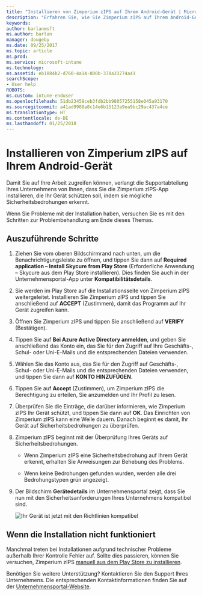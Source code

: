 ```yaml
---
title: "Installieren von Zimperium zIPS auf Ihrem Android-Gerät | Microsoft-Dokumentation"
description: "Erfahren Sie, wie Sie Zimperium zIPS auf Ihrem Android-Gerät installieren."
keywords: 
author: barlanmsft
ms.author: barlan
manager: dougeby
ms.date: 09/25/2017
ms.topic: article
ms.prod: 
ms.service: microsoft-intune
ms.technology: 
ms.assetid: eb1884b2-d760-4a14-800b-378a33774a41
searchScope:
- User help
ROBOTS: 
ms.custom: intune-enduser
ms.openlocfilehash: 51db23458ceb3fdb2bb98057255158e045a93170
ms.sourcegitcommit: a41ad9988a8c14e6b15123a9ea9bc29ac437a4ce
ms.translationtype: HT
ms.contentlocale: de-DE
ms.lasthandoff: 01/25/2018
---
```

# <a name="install-zimperium-zips-on-your-android-device"></a>Installieren von Zimperium zIPS auf Ihrem Android-Gerät

Damit Sie auf Ihre Arbeit zugreifen können, verlangt die Supportabteilung Ihres Unternehmens von Ihnen, dass Sie die Zimperium zIPS-App installieren, die Ihr Gerät schützen soll, indem sie mögliche Sicherheitsbedrohungen erkennt.

Wenn Sie Probleme mit der Installation haben, versuchen Sie es mit den Schritten zur Problembehandlung am Ende dieses Themas.

## <a name="what-you-need-to-do"></a>Auszuführende Schritte

1. Ziehen Sie vom oberen Bildschirmrand nach unten, um die Benachrichtigungsleiste zu öffnen, und tippen Sie dann auf **Required application – Install Skycure from Play Store** (Erforderliche Anwendung – Skycure aus dem Play Store installieren). Dies finden Sie auch in der Unternehmensportal-App unter __Kompatibilitätsdetails__.

2. Sie werden im Play Store auf die Installationsseite von Zimperium zIPS weitergeleitet. Installieren Sie Zimperium zIPS und tippen Sie anschließend auf **ACCEPT** (Zustimmen), damit das Programm auf Ihr Gerät zugreifen kann.

3. Öffnen Sie Zimperium zIPS und tippen Sie anschließend auf **VERIFY** (Bestätigen).

4. Tippen Sie auf **Bei Azure Active Directory anmelden**, und geben Sie anschließend das Konto ein, das Sie für den Zugriff auf Ihre Geschäfts-, Schul- oder Uni-E-Mails und die entsprechenden Dateien verwenden.

5. Wählen Sie das Konto aus, das Sie für den Zugriff auf Geschäfts-, Schul- oder Uni-E-Mails und die entsprechenden Dateien verwenden, und tippen Sie dann auf **KONTO HINZUFÜGEN**.

6. Tippen Sie auf **Accept** (Zustimmen), um Zimperium zIPS die Berechtigung zu erteilen, Sie anzumelden und Ihr Profil zu lesen.

7. Überprüfen Sie die Einträge, die darüber informieren, wie Zimperium zIPS Ihr Gerät schützt, und tippen Sie dann auf **OK**. Das Einrichten von Zimperium zIPS kann eine Weile dauern. Danach beginnt es damit, Ihr Gerät auf Sicherheitsbedrohungen zu überprüfen.

8. Zimperium zIPS beginnt mit der Überprüfung Ihres Geräts auf Sicherheitsbedrohungen.

   * Wenn Zimperium zIPS eine Sicherheitsbedrohung auf Ihrem Gerät erkennt, erhalten Sie Anweisungen zur Behebung des Problems.

   * Wenn keine Bedrohungen gefunden wurden, werden alle drei Bedrohungstypen grün angezeigt.

11. Der Bildschirm **Gerätedetails** im Unternehmensportal zeigt, dass Sie nun mit den Sicherheitsanforderungen Ihres Unternehmens kompatibel sind.

    ![Ihr Gerät ist jetzt mit den Richtlinien kompatibel](./media/mtd-device-now-compliant-android.png)

## <a name="if-the-installation-doesnt-work"></a>Wenn die Installation nicht funktioniert

Manchmal treten bei Installationen aufgrund technischer Probleme außerhalb Ihrer Kontrolle Fehler auf. Sollte dies passieren, können Sie versuchen, Zimperium zIPS [manuell aus dem Play Store zu installieren](https://play.google.com/store/apps/details?id=com.zimperium.zips).

Benötigen Sie weitere Unterstützung? Kontaktieren Sie den Support Ihres Unternehmens. Die entsprechenden Kontaktinformationen finden Sie auf der [Unternehmensportal-Website](https://portal.manage.microsoft.com#HelpDeskDialog).
